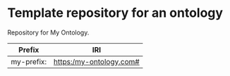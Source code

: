 # Template repository for an ontology

Repository for My Ontology.

| Prefix    | IRI |
| -- | ------- |
| my-prefix:  | [https:/my-ontology.com#](https:/my-ontology.com#)  |
